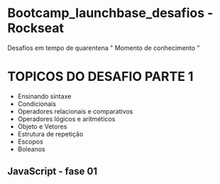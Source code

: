 # Bootcamp_launchbase_desafios - Rockseat 
Desafios em tempo de quarentena  " Momento de conhecimento "



 # TOPICOS DO DESAFIO PARTE 1 
 
 - Ensinando sintaxe 
 - Condicionais 
 - Operadores relacionais e comparativos
 - Operadores lógicos e aritméticos
 - Objeto e Vetores 
 - Estrutura de repetição
 - Escopos
 - Boleanos
 
 
 ## JavaScript - fase 01 
 
